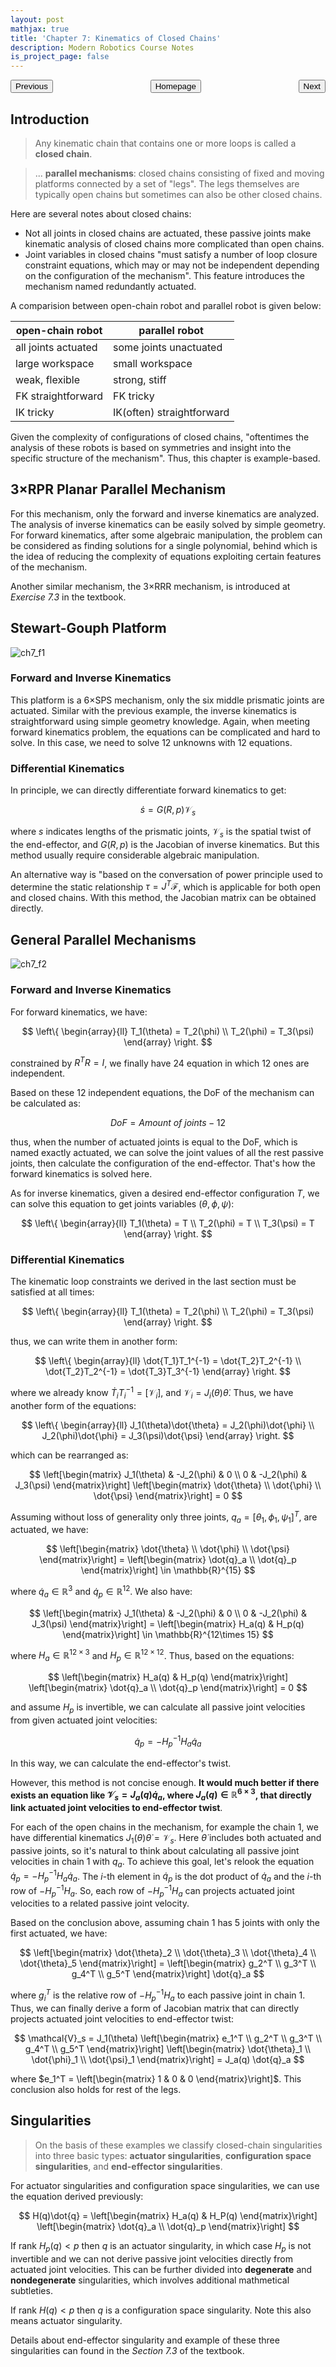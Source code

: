 ```yaml
---
layout: post
mathjax: true
title: 'Chapter 7: Kinematics of Closed Chains'
description: Modern Robotics Course Notes
is_project_page: false
---
```


<p style="text-align:center;">
<button type="button" onclick="window.location.href='index.html';">Homepage</button>
<span style="float:left;"><button type="button" onclick="window.location.href='ch6.html';">Previous</button></span>
<span style="float:right;"><button type="button" onclick="window.location.href='ch8.html';">Next</button></span>
</p>

## Introduction

> Any kinematic chain that contains one or more loops is called a **closed chain**.

> ... **parallel mechanisms**: closed chains consisting of fixed and moving platforms connected by a set of "legs". The legs themselves are typically open chains but sometimes can also be other closed chains.

Here are several notes about closed chains:
* Not all joints in closed chains are actuated, these passive joints make kinematic analysis of closed chains more complicated than open chains.
* Joint variables in closed chains "must satisfy a number of loop closure constraint equations, which may or may not be independent depending on the configuration of the mechanism". This feature introduces the mechanism named redundantly actuated.

A comparision between open-chain robot and parallel robot is given below:

| open-chain robot | parallel robot |
| --- | --- |
| all joints actuated | some joints unactuated |
| large workspace | small workspace |
| weak, flexible | strong, stiff |
| FK straightforward | FK tricky |
| IK tricky | IK(often) straightforward |

Given the complexity of configurations of closed chains, "oftentimes the analysis of these robots is based on symmetries and insight into the specific structure of the mechanism". Thus, this chapter is example-based.

## 3$\times$RPR Planar Parallel Mechanism

For this mechanism, only the forward and inverse kinematics are analyzed. The analysis of inverse kinematics can be easily solved by simple geometry. For forward kinematics, after some algebraic manipulation, the problem can be considered as finding solutions for a single polynomial, behind which is the idea of reducing the complexity of equations exploiting certain features of the mechanism.

Another similar mechanism, the 3$\times$RRR mechanism, is introduced at *Exercise 7.3* in the textbook.

## Stewart-Gouph Platform

![ch7_f1](assets/img/ch7_f1.png)

### Forward and Inverse Kinematics

This platform is a 6$\times$SPS mechanism, only the six middle prismatic joints are actuated. Similar with the previous example, the inverse kinematics is straightforward using simple geometry knowledge. Again, when meeting forward kinematics problem, the equations can be complicated and hard to solve. In this case, we need to solve 12 unknowns with 12 equations.

### Differential Kinematics

In principle, we can directly differentiate forward kinematics to get:

$$
\dot{s} = G(R, p)\mathcal{V}_s
$$

where $s$ indicates lengths of the prismatic joints, $\mathcal{V}_s$ is the spatial twist of the end-effector, and $G(R,p)$ is the Jacobian of inverse kinematics. But this method usually require considerable algebraic manipulation.

An alternative way is "based on the conversation of power principle used to determine the static relationship $\tau = J^T\mathcal{F}$, which is applicable for both open and closed chains. With this method, the Jacobian matrix can be obtained directly.

## General Parallel Mechanisms

![ch7_f2](assets/img/ch7_f2.png)

### Forward and Inverse Kinematics

For forward kinematics, we have:

$$
\left\{
	\begin{array}{ll}
		T_1(\theta) = T_2(\phi) \\
		T_2(\phi) = T_3(\psi)
	\end{array}
\right.
$$

constrained by $R^TR = I$, we finally have 24 equation in which 12 ones are independent.

Based on these 12 independent equations, the DoF of the mechanism can be calculated as:

$$
DoF = \textit{Amount of joints} - 12
$$

thus, when the number of actuated joints is equal to the DoF, which is named exactly actuated, we can solve the joint values of all the rest passive joints, then calculate the configuration of the end-effector. That's how the forward kinematics is solved here.

As for inverse kinematics, given a desired end-effector configuration $T$, we can solve this equation to get joints variables $(\theta, \phi, \psi)$:

$$
\left\{
	\begin{array}{ll}
		T_1(\theta) = T \\
		T_2(\phi) = T \\
		T_3(\psi) = T
	\end{array}
\right.
$$

### Differential Kinematics

The kinematic loop constraints we derived in the last section must be satisfied at all times:

$$
\left\{
	\begin{array}{ll}
		T_1(\theta) = T_2(\phi) \\
		T_2(\phi) = T_3(\psi)
	\end{array}
\right.
$$

thus, we can write them in another form:

$$
\left\{
	\begin{array}{ll}
		\dot{T_1}T_1^{-1} = \dot{T_2}T_2^{-1} \\
		\dot{T_2}T_2^{-1} = \dot{T_3}T_3^{-1} 
	\end{array}
\right.
$$

where we already know $\dot{T}_iT_i^{-1} = [\mathcal{V}_i]$, and $\mathcal{V}_i = J_i(\theta)\dot{\theta}$. Thus, we have another form of the equations:

$$
\left\{
	\begin{array}{ll}
		J_1(\theta)\dot{\theta} = J_2(\phi)\dot{\phi} \\
		J_2(\phi)\dot{\phi} = J_3(\psi)\dot{\psi} 
	\end{array}
\right.
$$

which can be rearranged as:

$$
\left[\begin{matrix} J_1(\theta) & -J_2(\phi) & 0 \\ 0 & -J_2(\phi) & J_3(\psi) \end{matrix}\right] \left[\begin{matrix} \dot{\theta} \\ \dot{\phi} \\ \dot{\psi} \end{matrix}\right] = 0
$$

Assuming without loss of generality only three joints, $q_a = [\theta_1, \phi_1, \psi_1]^T$, are actuated, we have:

$$
\left[\begin{matrix} \dot{\theta} \\ \dot{\phi} \\ \dot{\psi} \end{matrix}\right] = \left[\begin{matrix} \dot{q}_a \\ \dot{q}_p \end{matrix}\right] \in \mathbb{R}^{15}
$$

where $\dot{q}_a\in\mathbb{R}^{3}$ and $\dot{q}_p\in\mathbb{R}^{12}$. We also have:

$$
\left[\begin{matrix} J_1(\theta) & -J_2(\phi) & 0 \\ 0 & -J_2(\phi) & J_3(\psi) \end{matrix}\right] = \left[\begin{matrix} H_a(q) & H_p(q) \end{matrix}\right] \in \mathbb{R}^{12\times 15}
$$

where $H_a \in \mathbb{R}^{12\times 3}$ and $H_p \in \mathbb{R}^{12\times 12}$. Thus, based on the equations:

$$
\left[\begin{matrix} H_a(q) & H_p(q) \end{matrix}\right] \left[\begin{matrix} \dot{q}_a \\ \dot{q}_p \end{matrix}\right] = 0
$$

and assume $H_p$ is invertible, we can calculate all passive joint velocities from given actuated joint velocities:

$$
\dot{q}_p = -H_p^{-1}H_a\dot{q}_a
$$

In this way, we can calculate the end-effector's twist.

However, this method is not concise enough. **It would much better if there exists an equation like $\mathcal{V}_s = J_a(q)\dot{q}_a$, where $J_a(q)\in\mathbb{R}^{6\times 3}$, that directly link actuated joint velocities to end-effector twist**.

For each of the open chains in the mechanism, for example the chain 1, we have differential kinematics $J_1(\theta)\dot{\theta} = \mathcal{V}_s$. Here $\dot{\theta}$ includes both actuated and passive joints, so it's natural to think about calculating all passive joint velocities in chain 1 with $q_a$. To achieve this goal, let's relook the equation $\dot{q}_p = -H_p^{-1}H_a\dot{q}_a$. The $i$-th element in $\dot{q}_p$ is the dot product of $\dot{q}_a$ and the $i$-th row of $-H_p^{-1}H_a$. So, each row of $-H_p^{-1}H_a$ can projects actuated joint velocities to a related passive joint velocity.

Based on the conclusion above, assuming chain 1 has 5 joints with only the first actuated, we have:

$$
\left[\begin{matrix} \dot{\theta}_2 \\ \dot{\theta}_3 \\ \dot{\theta}_4 \\ \dot{\theta}_5 \end{matrix}\right] = \left[\begin{matrix} g_2^T \\ g_3^T \\ g_4^T \\ g_5^T \end{matrix}\right] \dot{q}_a
$$

where $g_i^T$ is the relative row of $-H_p^{-1}H_a$ to each passive joint in chain 1. Thus, we can finally derive a form of Jacobian matrix that can directly projects actuated joint velocities to end-effector twist:

$$
\mathcal{V}_s = J_1(\theta) \left[\begin{matrix} e_1^T \\ g_2^T \\ g_3^T \\ g_4^T \\ g_5^T \end{matrix}\right] \left[\begin{matrix} \dot{\theta}_1 \\ \dot{\phi}_1 \\ \dot{\psi}_1 \end{matrix}\right] = J_a(q) \dot{q}_a
$$

where $e_1^T = \left[\begin{matrix} 1 & 0 & 0 \end{matrix}\right]$. This conclusion also holds for rest of the legs.

## Singularities

> On the basis of these examples we classify closed-chain singularities into three basic types: **actuator singularities**, **configuration space singularities**, and **end-effector singularities**.

For actuator singularities and configuration space singularities, we can use the equation derived previously:

$$
H(q)\dot{q} = \left[\begin{matrix} H_a(q) & H_P(q) \end{matrix}\right] \left[\begin{matrix} \dot{q}_a \\ \dot{q}_p \end{matrix}\right]
$$

If rank $H_p(q) < p$ then $q$ is an actuator singularity, in which case $H_p$ is not invertible and we can not derive passive joint velocities directly from actuated joint velocities. This can be further divided into **degenerate** and **nondegenerate** singularities, which involves additional mathmetical subtleties.

If rank $H(q) < p$ then $q$ is a configuration space singularity. Note this also means actuator singularity.

Details about end-effector singularity and example of these three singularities can found in the *Section 7.3* of the textbook.
